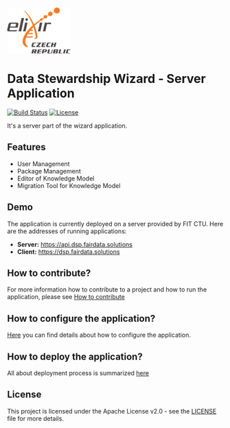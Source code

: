 ![Elixir Logo](/docs/images/elixir-cz-logo.png)

# Data Stewardship Wizard - Server Application

[![Build Status](https://travis-ci.org/DataStewardshipWizard/dsw-server.svg?branch=master)](https://travis-ci.org/DataStewardshipWizard/dsw-server)
[![License](https://img.shields.io/badge/license-Apache%202-blue.svg)](LICENSE.md)

It's a server part of the wizard application. 

## Features

- User Management
- Package Management
- Editor of Knowledge Model
- Migration Tool for Knowledge Model


## Demo
The application is currently deployed on a server provided by FIT CTU. Here are the addresses of running applications:
- **Server:** https://api.dsp.fairdata.solutions
- **Client:** https://dsp.fairdata.solutions


## How to contribute?

For more information how to contribute to a project and how to run the application, please see [How to contribute](docs/Contribute.md)


## How to configure the application?

[Here](docs/Configuration.md) you can find details about how to configure the application.


## How to deploy the application?

All about deployment process is summarized [here](docs/Deployment.md)


## License
This project is licensed under the Apache License v2.0 - see the [LICENSE](LICENSE.md) file for more details.


